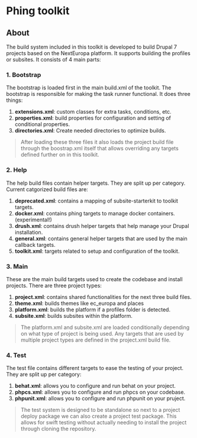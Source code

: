 # Phing toolkit

## About
The build system included in this toolkit is developed to build Drupal
7 projects based on the NextEuropa platform. It supports building the
profiles or subsites. It consists of 4 main parts:

### 1. Bootstrap
The bootstrap is loaded first in the main build.xml of the toolkit. The
bootstrap is responsible for making the task runner functional. It does
three things:

1. **extensions.xml**: custom classes for extra tasks, conditions, etc.
2. **properties.xml**: build properties for configuration and setting of
conditional properties.
3. **directories.xml**: Create needed directories to optimize builds.

> After loading these three files it also loads the project build file
> through the boostrap.xml itself that allows overriding any targets
> defined further on in this toolkit.

### 2. Help
The help build files contain helper targets. They are split up per
category. Current catgorized build files are:

1. **deprecated.xml**: contains a mapping of subsite-starterkit to toolkit
targets.
2. **docker.xml**: contains phing targets to manage docker containers.
(experimental!)
3. **drush.xml**: contains drush helper targets that help manage your
Drupal installation.
4. **general.xml**: contains general helper targets that are used by the
main callback targets.
5. **toolkit.xml**: targets related to setup and configuration of the
toolkit.

### 3. Main
These are the main build targets used to create the codebase and install
projects. There are three project types:

1. **project.xml**: contains shared functionalities for the next three
build files.
2. **theme.xml**: builds themes like ec_europa and places
3. **platform.xml**: builds the platform if a profiles folder is
detected.
4. **subsite.xml**: builds subsites within the platform.

> The platform.xml and subsite.xml are loaded conditionally depending on
> what type of project is being used. Any targets that are used by
> multiple project types are defined in the project.xml build file.

### 4. Test
The test file contains different targets to ease the testing of your
project. They are split up per category:

1. **behat.xml**: allows you to configure and run behat on your project.
2. **phpcs.xml**: allows you to configure and run phpcs on your codebase.
3. **phpunit.xml**: allows you to configure and run phpunit on your pruject.

> The test system is designed to be standalone so next to a project
> deploy package we can also create a project test package. This allows
> for swift testing without actually needing to install the project
> through cloning the repository.
